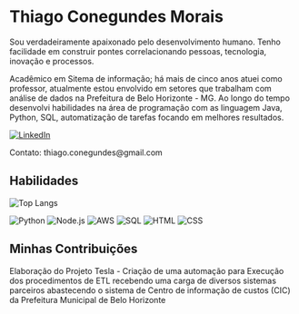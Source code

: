 # Thiago Conegundes Morais 

Sou verdadeiramente apaixonado pelo desenvolvimento humano.
Tenho facilidade em construir pontes correlacionando pessoas, tecnologia, inovação e processos.

Acadêmico em Sitema de informação; há mais de cinco anos atuei como professor, atualmente estou envolvido em setores que trabalham com análise de dados na Prefeitura de Belo Horizonte - MG. Ao longo do tempo desenvolvi habilidades na área de programação com as linguagem Java, Python, SQL, automatização de tarefas focando em melhores resultados.

[![LinkedIn](https://img.shields.io/badge/LinkedIn-000?style=for-the-badge&logo=linkedin&logoColor=0E76A8)](https://www.linkedin.com/in/thiago-conegundes-morais//)

<p>Contato: thiago.conegundes@gmail.com</p>



##  Habilidades 

![Top Langs](https://github-readme-stats-git-masterrstaa-rickstaa.vercel.app/api/top-langs/?username=AxisMorais&bg_color=000&border_color=30A3DC&title_color=E94D5F&text_color=FFF)

![Python](https://img.shields.io/badge/python-blue)
![Node.js](https://img.shields.io/badge/node-blue)
![AWS](https://img.shields.io/badge/aws-blue)
![SQL](https://img.shields.io/badge/SQL-blue)
![HTML](https://img.shields.io/badge/HTML-blue)
![CSS](https://img.shields.io/badge/CSS-blue)


## Minhas Contribuições 
Elaboração do Projeto Tesla - Criação de uma automação para Execução dos procedimentos de ETL recebendo uma carga de diversos sistemas parceiros abastecendo o sistema de Centro de informação de custos (CIC) da Prefeitura Municipal de Belo Horizonte


